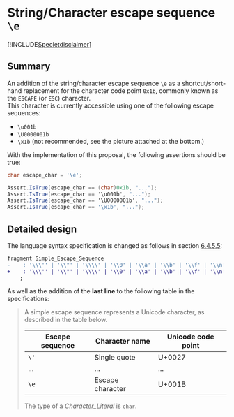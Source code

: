 # String/Character escape sequence `\e`

[!INCLUDE[Specletdisclaimer](speclet-disclaimer.md)]

## Summary
An addition of the string/character escape sequence `\e` as a shortcut/short-hand replacement
for the character code point `0x1b`, commonly known as the `ESCAPE` (or `ESC`) character.  
This character is currently accessible using one of the following escape sequences:
- `\u001b`
- `\U0000001b`
- `\x1b` (not recommended, see the picture attached at the bottom.)

With the implementation of this proposal, the following assertions should be true:
```csharp
char escape_char = '\e';

Assert.IsTrue(escape_char == (char)0x1b, "...");
Assert.IsTrue(escape_char == '\u001b', "...");
Assert.IsTrue(escape_char == '\U0000001b', "...");
Assert.IsTrue(escape_char == '\x1b', "...");
```

## Detailed design
The language syntax specification is changed as follows in section 
[6.4.5.5](https://github.com/dotnet/csharpstandard/blob/standard-v6/standard/lexical-structure.md#6455-character-literals):

```diff
fragment Simple_Escape_Sequence
-    : '\\\'' | '\\"' | '\\\\' | '\\0' | '\\a' | '\\b' | '\\f' | '\\n' | '\\r' | '\\t' | '\\v'
+    : '\\\'' | '\\"' | '\\\\' | '\\0' | '\\a' | '\\b' | '\\f' | '\\n' | '\\r' | '\\t' | '\\v' | '\\e'
    ;
```
As well as the addition of the **last line** to the following table in the specifications:

> A simple escape sequence represents a Unicode character, as described in the table below.
> 
> | **Escape sequence** | **Character name** | **Unicode code point** |
> |---------------------|--------------------|--------------------|
> | `\'`                | Single quote       | U+0027             |
> | ...                 | ...                | ...                |
> | `\e`                | Escape character   | U+001B             |
> 
> The type of a *Character_Literal* is `char`.
